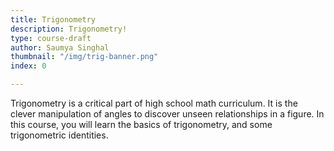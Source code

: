 ```yaml
---
title: Trigonometry
description: Trigonometry!
type: course-draft
author: Saumya Singhal
thumbnail: "/img/trig-banner.png"
index: 0

---
```

Trigonometry is a critical part of high school math curriculum. It is the clever manipulation of angles to discover unseen relationships in a figure. In this course, you will learn the basics of trigonometry, and some trigonometric identities.